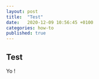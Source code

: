 ```yaml
---
layout: post
title:  "Test"
date:   2020-12-09 10:56:45 +0100
categories: how-to
published: true
---
```


## Test

Yo !
